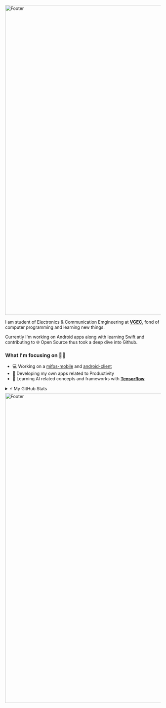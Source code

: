 <img src="https://github.com/PatelVatsalB21/PatelVatsalB21/blob/main/profileIntro.svg" alt="Footer" width="1000">

I am student of Electronics & Communication Emgineering at **[VGEC](https://www.vgecg.ac.in/)**, fond of computer programming and learning new things. 

Currently I'm working on Android apps along with learning Swift and contributing to 🌐 Open Source thus took a deep dive into Github. 

### What I'm focusing on 👨‍💻
- 💻 Working on a [mifos-mobile](https://github.com/openMF/mifos-mobile) and [android-client](https://github.com/openMF/android-client)
- 📱  Developing my own apps related to Productivity 
- 🤖 Learning AI related concepts and frameworks with **[Tensorflow](https://www.tensorflow.org/)** 

<details >
    <summary>⚡ My GitHub Stats </summary>
    <br>
    <p align="left">
      <img src="https://github-readme-stats.vercel.app/api?username=patelvatsalb21&show_icons=true&theme=default"/>
    </p>
</details>

<img src="https://github.com/PatelVatsalB21/PatelVatsalB21/blob/main/profile%20bottom.svg" alt="Footer" width="1000">

